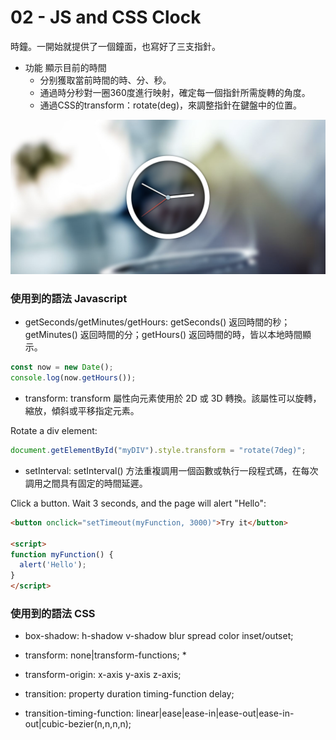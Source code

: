 # 02 - JS and CSS Clock

時鐘。一開始就提供了一個鐘面，也寫好了三支指針。

- 功能
    顯示目前的時間
    - 分别獲取當前時間的時、分、秒。
    - 通過時分秒對一圈360度進行映射，確定每一個指針所需旋轉的角度。
    - 通過CSS的transform：rotate(deg)，來調整指針在鍵盤中的位置。

![](https://github.com/hoovivaf2e/javascript30/blob/master/02%20-%20JS%20and%20CSS%20Clock/demo_2.png)

### 使用到的語法 Javascript

- getSeconds/getMinutes/getHours: 
    getSeconds() 返回時間的秒；getMinutes() 返回時間的分；getHours() 返回時間的時，皆以本地時間顯示。

```javascript
const now = new Date();
console.log(now.getHours());
```

- transform: 
    transform 屬性向元素使用於 2D 或 3D 轉換。該屬性可以旋轉，縮放，傾斜或平移指定元素。

Rotate a div element:
```javascript
document.getElementById("myDIV").style.transform = "rotate(7deg)";
```

- setInterval: 
    setInterval() 方法重複調用一個函數或執行一段程式碼，在每次調用之間具有固定的時間延遲。

Click a button. Wait 3 seconds, and the page will alert "Hello":
```html
<button onclick="setTimeout(myFunction, 3000)">Try it</button>

<script>
function myFunction() {
  alert('Hello');
}
</script>
```

### 使用到的語法 CSS

- box-shadow: h-shadow v-shadow blur spread color inset/outset;

- transform: none|transform-functions;
    *
- transform-origin: x-axis y-axis z-axis;

- transition: property duration timing-function delay;

- transition-timing-function: linear|ease|ease-in|ease-out|ease-in-out|cubic-bezier(n,n,n,n);